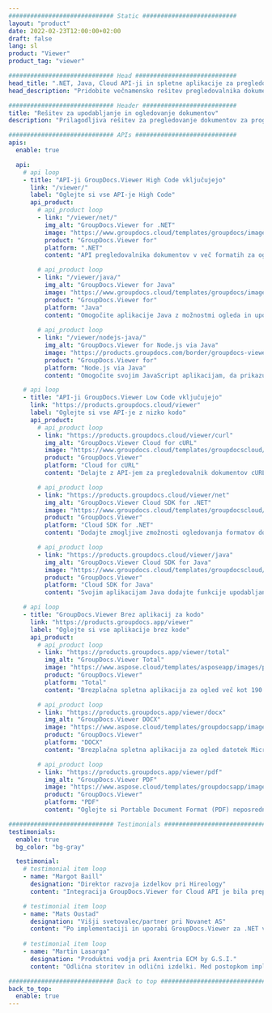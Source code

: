 ```yaml
---
############################# Static ##########################
layout: "product"
date: 2022-02-23T12:00:00+02:00
draft: false
lang: sl
product: "Viewer"
product_tag: "viewer"

############################# Head ############################
head_title: ".NET, Java, Cloud API-ji in spletne aplikacije za pregledovanje dokumentov GroupDocs"
head_description: "Pridobite večnamensko rešitev pregledovalnika dokumentov za aplikacije .NET, Java in Cloud. Oglejte si pogoste formate dokumentov v spletu s preprosto funkcijo povleci in spusti."

############################# Header ##########################
title: "Rešitev za upodabljanje in ogledovanje dokumentov"
description: "Prilagodljiva rešitev za pregledovanje dokumentov za programerje in profesionalce za upodabljanje in prikaz široko uporabljenih formatov datotek kjer koli."

############################# APIs ############################
apis:
  enable: true

  api:
    # api loop
    - title: "API-ji GroupDocs.Viewer High Code vključujejo"
      link: "/viewer/"
      label: "Oglejte si vse API-je High Code"
      api_product:
        # api_product loop
        - link: "/viewer/net/"
          img_alt: "GroupDocs.Viewer for .NET"
          image: "https://www.groupdocs.cloud/templates/groupdocs/images/product-logos/groupdocs-viewer-net.png"
          product: "GroupDocs.Viewer for"
          platform: ".NET"
          content: "API pregledovalnika dokumentov v več formatih za ogrodja .NET in Mono za upodabljanje 190+ priljubljenih formatov datotek v vaših aplikacijah."

        # api_product loop
        - link: "/viewer/java/"
          img_alt: "GroupDocs.Viewer for Java"
          image: "https://www.groupdocs.cloud/templates/groupdocs/images/product-logos/groupdocs-viewer-java.png"
          product: "GroupDocs.Viewer for"
          platform: "Java"
          content: "Omogočite aplikacije Java z možnostmi ogleda in upodabljanja dokumentov za prikaz širokega nabora dokumentov, slik in diagramov."
        
        # api_product loop
        - link: "/viewer/nodejs-java/"
          img_alt: "GroupDocs.Viewer for Node.js via Java"
          image: "https://products.groupdocs.com/border/groupdocs-viewer-nodejs-java.svg"
          product: "GroupDocs.Viewer for"
          platform: "Node.js via Java"
          content: "Omogočite svojim JavaScript aplikacijam, da prikazujejo različne dokumente iz Microsoft Office, PDF in slike za privlačno uporabniško izkušnjo."

    # api loop
    - title: "API-ji GroupDocs.Viewer Low Code vključujejo"
      link: "https://products.groupdocs.cloud/viewer"
      label: "Oglejte si vse API-je z nizko kodo"
      api_product:
        # api_product loop
        - link: "https://products.groupdocs.cloud/viewer/curl"
          img_alt: "GroupDocs.Viewer Cloud for cURL"
          image: "https://www.groupdocs.cloud/templates/groupdocscloud/images/sdk/272x272/groupdocs_viewer-for-curl.png"
          product: "GroupDocs.Viewer"
          platform: "Cloud for cURL"
          content: "Delajte z API-jem za pregledovalnik dokumentov cURL RESTful za hitro upodabljanje in prikaz Microsoft Office, PDF in drugih pogostih formatov datotek v vaših aplikacijah."

        # api_product loop
        - link: "https://products.groupdocs.cloud/viewer/net"
          img_alt: "GroupDocs.Viewer Cloud SDK for .NET"
          image: "https://www.groupdocs.cloud/templates/groupdocscloud/images/sdk/272x272/groupdocs_viewer-for-net.png"
          product: "GroupDocs.Viewer"
          platform: "Cloud SDK for .NET"
          content: "Dodajte zmogljive zmožnosti ogledovanja formatov dokumentov v aplikacijah .NET z uporabo Cloud SDK za .NET. Oglejte si dokumente v HTML, PDF ali kot sliko."

        # api_product loop
        - link: "https://products.groupdocs.cloud/viewer/java"
          img_alt: "GroupDocs.Viewer Cloud SDK for Java"
          image: "https://www.groupdocs.cloud/templates/groupdocscloud/images/sdk/272x272/groupdocs_viewer-for-java.png"
          product: "GroupDocs.Viewer"
          platform: "Cloud SDK for Java"
          content: "Svojim aplikacijam Java dodajte funkcije upodabljanja dokumentov visoke ločljivosti s posebej zasnovanim SDK-jem pregledovalnika dokumentov za Javo."

    # api loop
    - title: "GroupDocs.Viewer Brez aplikacij za kodo" 
      link: "https://products.groupdocs.app/viewer"
      label: "Oglejte si vse aplikacije brez kode"
      api_product:
        # api_product loop
        - link: "https://products.groupdocs.app/viewer/total"
          img_alt: "GroupDocs.Viewer Total"
          image: "https://www.aspose.cloud/templates/asposeapp/images/products/logo/aspose_viewer-app.png"
          product: "GroupDocs.Viewer"
          platform: "Total"
          content: "Brezplačna spletna aplikacija za ogled več kot 190 formatov datotek iz katerega koli brskalnika po vaši izbiri."

        # api_product loop
        - link: "https://products.groupdocs.app/viewer/docx"
          img_alt: "GroupDocs.Viewer DOCX"
          image: "https://www.aspose.cloud/templates/groupdocsapp/images/products/logo/groupdocs_words-app.png"
          product: "GroupDocs.Viewer"
          platform: "DOCX"
          content: "Brezplačna spletna aplikacija za ogled datotek Microsoft Word v spletu iz katere koli naprave."

        # api_product loop
        - link: "https://products.groupdocs.app/viewer/pdf"
          img_alt: "GroupDocs.Viewer PDF"
          image: "https://www.aspose.cloud/templates/groupdocsapp/images/products/logo/groupdocs_pdf-app.png"
          product: "GroupDocs.Viewer"
          platform: "PDF"
          content: "Oglejte si Portable Document Format (PDF) neposredno iz vašega spletnega brskalnika."

############################# Testimonials ###############################
testimonials:
  enable: true
  bg_color: "bg-gray"

  testimonial:
    # testimonial item loop
    - name: "Margot Baill"
      designation: "Direktor razvoja izdelkov pri Hireology"
      content: "Integracija GroupDocs.Viewer for Cloud API je bila preprosta z njihovim fantastičnim Ruby SDK. Tam zunaj ni tako veliko podjetij, ki bi bila pripravljena sodelovati z nami pri tem, kar želimo. To je odlično partnerstvo."

    # testimonial item loop
    - name: "Mats Oustad"
      designation: "Višji svetovalec/partner pri Novanet AS"
      content: "Po implementaciji in uporabi GroupDocs.Viewer za .NET v projektu je videti, da deluje zelo dobro. Testiral sem z veliko dokumenti in zaenkrat je vse dobro. Vse, kar sem dodal vanj, se lepo upodablja in izgleda tako dobro, kot bi bilo v pregledovalniku PDF ali MS Word."
              
    # testimonial item loop
    - name: "Martin Lasarga"
      designation: "Produktni vodja pri Axentria ECM by G.S.I."
      content: "Odlična storitev in odlični izdelki. Med postopkom implementacije GroupDocs.Viewer za .NET so bili izjemno koristni in odzivni, zato jih ne morem dovolj toplo priporočiti."

############################# Back to top ###############################
back_to_top:
  enable: true
---
```


